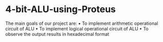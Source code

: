 # 4-bit-ALU-using-Proteus
The main goals of our project are:
• To implement arithmetic operational circuit of ALU
• To implement logical operational circuit of ALU
• To observe the output results in hexadecimal format
